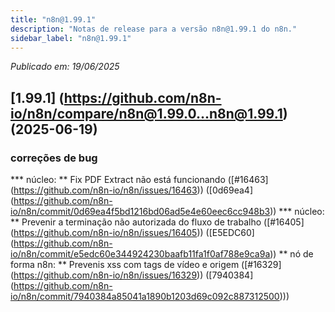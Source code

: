 ```yaml
---
title: "n8n@1.99.1"
description: "Notas de release para a versão n8n@1.99.1 do n8n."
sidebar_label: "n8n@1.99.1"
---
```


*Publicado em: 19/06/2025*

## [1.99.1] (https://github.com/n8n-io/n8n/compare/n8n@1.99.0...n8n@1.99.1) (2025-06-19)


### correções de bug

*** núcleo: ** Fix PDF Extract não está funcionando ([#16463] (https://github.com/n8n-io/n8n/issues/16463)) ([0d69ea4] (https://github.com/n8n-io/n8n/commit/0d69ea4f5bd1216bd06ad5e4e60eec6cc948b3))
*** núcleo: ** Prevenir a terminação não autorizada do fluxo de trabalho ([#16405] (https://github.com/n8n-io/n8n/issues/16405)) ([E5EDC60] (https://github.com/n8n-io/n8n/commit/e5edc60e344924230baafb11fa1f0af788e9ca9a))
** nó de forma n8n: ** Prevenis xss com tags de vídeo e origem ([#16329] (https://github.com/n8n-io/n8n/issues/16329)) ([7940384] (https://github.com/n8n-io/n8n/commit/7940384a85041a1890b1203d69c092c887312500)))

